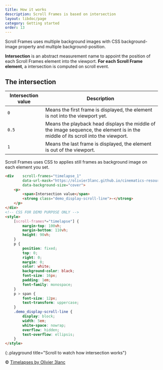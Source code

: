```yaml
---
title: How it works
description: Scroll Frames is based on intersection
layout: libdoc/page
category: Getting started
order: 13
---
```


Scroll Frames uses multiple background images with CSS background-image property and multiple background-position.

**Intersection** is an abstract measurement name to appoint the position of each Scroll Frames element into the viewport. **For each Scroll Frame element**, a intersection is computed on scroll event.
## The intersection

| Intersection value | Description |
|- |- |
| `0` | Means the first frame is displayed, the element is not into the viewport yet. |
| `0.5` | Means the playback head displays the middle of the image sequence, the element is in the middle of its scroll into the viewport. |
| `1` | Means the last frame is displayed, the element is out of the viewport. |

Scroll Frames uses CSS to applies still frames as background image on each element you set.

```html
<div    scroll-frames="timelapse_1"
        data-url-mask="https://olivier3lanc.github.io/cinematics-resources/timelapse_albertville/timelapse_albertville_|1 to 120|.webp"
        data-background-size="cover">
    <p>
        <span>Intersection value</span>
        <strong class="demo_display-scroll-line">-</strong>
    </p>
</div>
<!-- CSS FOR DEMO PURPOSE ONLY -->
<style>
    [scroll-frames*="timelapse"] { 
        margin-top: 100vh;
        margin-bottom: 110vh;
        height: 90vh;
    }
    p {
        position: fixed;
        top: 0;
        right: 0;
        margin: 0;
        color: white;
        background-color: black;
        font-size: 16px;
        padding: 1em;
        font-family: monospace;
    }
    p > span {
        font-size: 12px;
        text-transform: uppercase;
    }
    .demo_display-scroll-line {
        display: block;
        width: 5em;
        white-space: nowrap;
        overflow: hidden;
        text-overflow: ellipsis;
    }
</style>
```
{:.playground title="Scroll to watch how intersection works"}

&copy; [Timelapses by Olivier 3lanc](https://github.com/olivier3lanc/photographies)
